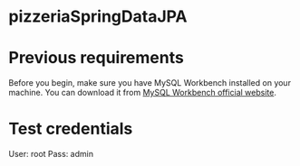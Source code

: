 # pizzeriaSpringDataJPA


# Previous requirements

Before you begin, make sure you have MySQL Workbench installed on your machine. You can download it from [MySQL Workbench official website](https://dev.mysql.com/downloads/installer/).

# Test credentials
User: root
Pass: admin
